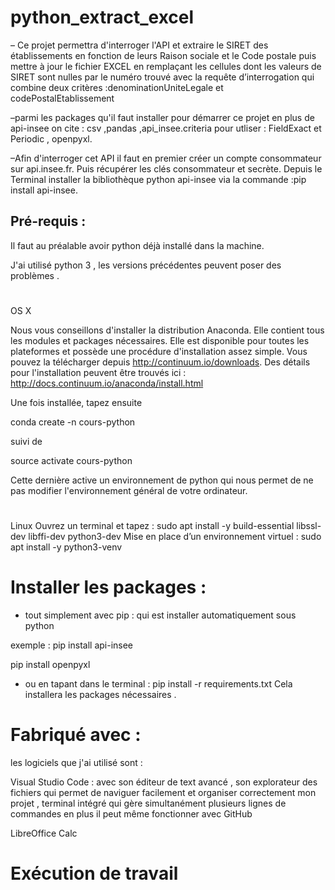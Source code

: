 # python_extract_excel
– Ce projet permettra d'interroger l'API et extraire le SIRET des établissements en fonction de leurs Raison sociale et le Code postale
puis mettre à jour le fichier EXCEL en remplaçant les cellules dont les valeurs de SIRET sont nulles par le numéro trouvé avec la requête
d’interrogation qui combine deux critères :denominationUniteLegale  et  codePostalEtablissement



–parmi les packages qu'il faut installer pour démarrer ce projet en plus de api-insee on cite  : csv ,pandas ,api_insee.criteria pour utliser :
FieldExact et Periodic , openpyxl.

–Afin d'interroger cet API il faut en premier créer un compte consommateur sur api.insee.fr. Puis récupérer les clés consommateur et secrète.
Depuis le Terminal installer la bibliothèque python api-insee via la commande :pip install api-insee.
## Pré-requis :
Il faut au préalable avoir  python déjà installé dans la machine.

J'ai utilisé python 3 , les versions précédentes peuvent poser des problèmes .
#
OS X

Nous vous conseillons d'installer la distribution Anaconda. Elle contient tous les modules et packages nécessaires. Elle est disponible pour toutes les plateformes et possède une procédure d'installation assez simple. Vous pouvez la télécharger depuis http://continuum.io/downloads. Des détails pour l'installation peuvent être trouvés ici : http://docs.continuum.io/anaconda/install.html

Une fois installée, tapez ensuite

conda create -n cours-python

suivi de

source activate cours-python

Cette dernière active un environnement de python qui nous permet de ne pas modifier l'environnement général de votre ordinateur.


#
Linux 
Ouvrez un terminal et tapez :
sudo apt install -y build-essential libssl-dev libffi-dev python3-dev
Mise en place d’un environnement virtuel : 
sudo apt install -y python3-venv




# Installer les packages : 

- tout simplement avec pip : qui est installer automatiquement sous python 

exemple : 
pip install api-insee

pip install openpyxl
 - ou en tapant dans le terminal : 
 pip install -r requirements.txt
Cela installera les packages nécessaires .

# Fabriqué avec :
les logiciels que j'ai utilisé sont : 

Visual Studio Code :  avec son éditeur de text avancé , son explorateur des fichiers qui permet de naviguer facilement et organiser correctement 
mon projet , terminal intégré qui gère simultanément plusieurs lignes de commandes  en plus il peut même fonctionner avec GitHub


LibreOffice Calc
# Exécution de travail 



   

